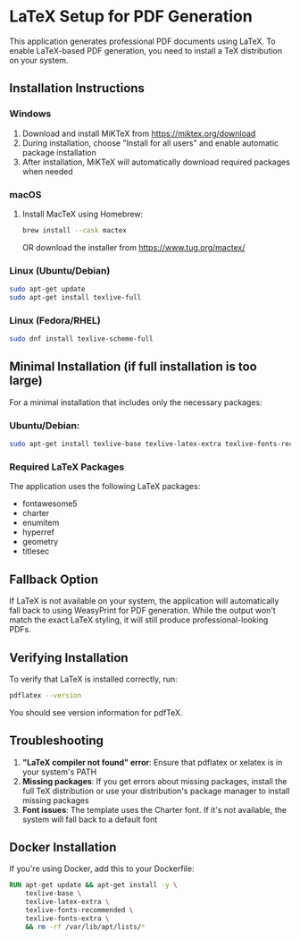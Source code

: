 # LaTeX Setup for PDF Generation

This application generates professional PDF documents using LaTeX. To enable LaTeX-based PDF generation, you need to install a TeX distribution on your system.

## Installation Instructions

### Windows
1. Download and install MiKTeX from https://miktex.org/download
2. During installation, choose "Install for all users" and enable automatic package installation
3. After installation, MiKTeX will automatically download required packages when needed

### macOS
1. Install MacTeX using Homebrew:
   ```bash
   brew install --cask mactex
   ```
   OR download the installer from https://www.tug.org/mactex/

### Linux (Ubuntu/Debian)
```bash
sudo apt-get update
sudo apt-get install texlive-full
```

### Linux (Fedora/RHEL)
```bash
sudo dnf install texlive-scheme-full
```

## Minimal Installation (if full installation is too large)

For a minimal installation that includes only the necessary packages:

### Ubuntu/Debian:
```bash
sudo apt-get install texlive-base texlive-latex-extra texlive-fonts-recommended texlive-fonts-extra
```

### Required LaTeX Packages
The application uses the following LaTeX packages:
- fontawesome5
- charter
- enumitem
- hyperref
- geometry
- titlesec

## Fallback Option

If LaTeX is not available on your system, the application will automatically fall back to using WeasyPrint for PDF generation. While the output won't match the exact LaTeX styling, it will still produce professional-looking PDFs.

## Verifying Installation

To verify that LaTeX is installed correctly, run:
```bash
pdflatex --version
```

You should see version information for pdfTeX.

## Troubleshooting

1. **"LaTeX compiler not found" error**: Ensure that pdflatex or xelatex is in your system's PATH
2. **Missing packages**: If you get errors about missing packages, install the full TeX distribution or use your distribution's package manager to install missing packages
3. **Font issues**: The template uses the Charter font. If it's not available, the system will fall back to a default font

## Docker Installation

If you're using Docker, add this to your Dockerfile:
```dockerfile
RUN apt-get update && apt-get install -y \
    texlive-base \
    texlive-latex-extra \
    texlive-fonts-recommended \
    texlive-fonts-extra \
    && rm -rf /var/lib/apt/lists/*
``` 